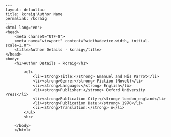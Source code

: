 
    ---
    layout: defaultau
    title: kcraig'Author Name 
    permalink: /kcraig
    ---
    <html lang="en">
    <head>
        <meta charset="UTF-8">
        <meta name="viewport" content="width=device-width, initial-scale=1.0">
        <title>Author Details - kcraig</title>
    </head>
    <body>
        <h1>Author Details - kcraig</h1>
        
            <ul>
                <li><strong>Title:</strong> Emanuel and His Parrot</li>
                <li><strong>Genre:</strong> Fiction (Novel)</li>
                <li><strong>Language:</strong> English</li>
                <li><strong>Publisher:</strong> Oxford University Press</li>
                <li><strong>Publication City:</strong> london_england</li>
                <li><strong>Publication Date:</strong> 1970</li>
                <li><strong>Translation:</strong> n</li>
            </ul>
            <hr>
            
        </body>
        </html>
        
